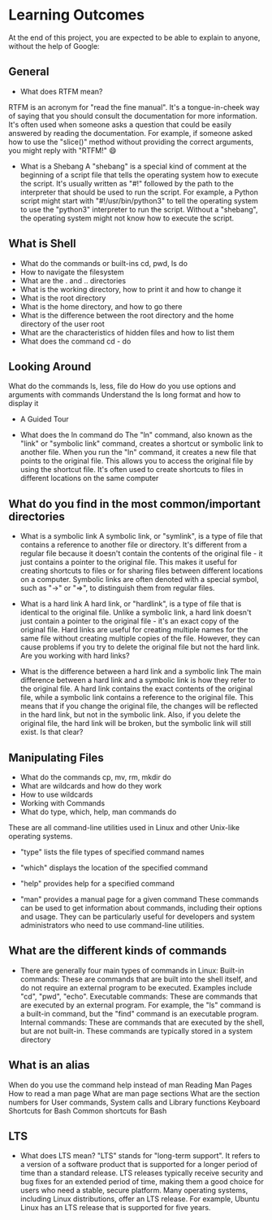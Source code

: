 # Learning Outcomes

At the end of this project, you are expected to be able to explain to anyone, without the help of Google:

## General

- What does RTFM mean?

RTFM is an acronym for "read the fine manual". It's a tongue-in-cheek way of saying that you should consult the documentation for more information. It's often used when someone asks a question that could be easily answered by reading the documentation. For example, if someone asked how to use the "slice()" method without providing the correct arguments, you might reply with "RTFM!" 😄

- What is a Shebang
A "shebang" is a special kind of comment at the beginning of a script file that tells the operating system how to execute the script. It's usually written as "#!" followed by the path to the interpreter that should be used to run the script. For example, a Python script might start with "#!/usr/bin/python3" to tell the operating system to use the "python3" interpreter to run the script. Without a "shebang", the operating system might not know how to execute the script.

## What is Shell
- What do the commands or built-ins cd, pwd, ls do
- How to navigate the filesystem
- What are the . and .. directories
- What is the working directory, how to print it and how to change it
- What is the root directory
- What is the home directory, and how to go there
- What is the difference between the root directory and the home directory of the user root
- What are the characteristics of hidden files and how to list them
- What does the command cd - do

## Looking Around

What do the commands ls, less, file do
How do you use options and arguments with commands
Understand the ls long format and how to display it

- A Guided Tour

- What does the ln command do
The "ln" command, also known as the "link" or "symbolic link" command, creates a shortcut or symbolic link to another file. When you run the "ln" command, it creates a new file that points to the original file. This allows you to access the original file by using the shortcut file. It's often used to create shortcuts to files in different locations on the same computer

## What do you find in the most common/important directories

- What is a symbolic link
A symbolic link, or "symlink", is a type of file that contains a reference to another file or directory. It's different from a regular file because it doesn't contain the contents of the original file - it just contains a pointer to the original file. This makes it useful for creating shortcuts to files or for sharing files between different locations on a computer. Symbolic links are often denoted with a special symbol, such as "→" or "⇒", to distinguish them from regular files.

- What is a hard link
A hard link, or "hardlink", is a type of file that is identical to the original file. Unlike a symbolic link, a hard link doesn't just contain a pointer to the original file - it's an exact copy of the original file. Hard links are useful for creating multiple names for the same file without creating multiple copies of the file. However, they can cause problems if you try to delete the original file but not the hard link. Are you working with hard links?

- What is the difference between a hard link and a symbolic link
The main difference between a hard link and a symbolic link is how they refer to the original file. A hard link contains the exact contents of the original file, while a symbolic link contains a reference to the original file. This means that if you change the original file, the changes will be reflected in the hard link, but not in the symbolic link. Also, if you delete the original file, the hard link will be broken, but the symbolic link will still exist. Is that clear?

## Manipulating Files

- What do the commands cp, mv, rm, mkdir do
- What are wildcards and how do they work
- How to use wildcards
- Working with Commands
- What do type, which, help, man commands do

These are all command-line utilities used in Linux and other Unix-like operating systems.

- "type" lists the file types of specified command names

- "which" displays the location of the specified command

- "help" provides help for a specified command

- "man" provides a manual page for a given command These commands can be used to get information about commands, including their options and usage. They can be particularly useful for developers and system administrators who need to use command-line utilities.

## What are the different kinds of commands

- There are generally four main types of commands in Linux: Built-in commands: These are commands that are built into the shell itself, and do not require an external program to be executed. Examples include "cd", "pwd", "echo". Executable commands: These are commands that are executed by an external program. For example, the "ls" command is a built-in command, but the "find" command is an executable program. Internal commands: These are commands that are executed by the shell, but are not built-in. These commands are typically stored in a system directory

## What is an alias

When do you use the command help instead of man
Reading Man Pages
How to read a man page
What are man page sections
What are the section numbers for User commands, System calls and Library functions
Keyboard Shortcuts for Bash
Common shortcuts for Bash

## LTS

- What does LTS mean?
"LTS" stands for "long-term support". It refers to a version of a software product that is supported for a longer period of time than a standard release. LTS releases typically receive security and bug fixes for an extended period of time, making them a good choice for users who need a stable, secure platform. Many operating systems, including Linux distributions, offer an LTS release. For example, Ubuntu Linux has an LTS release that is supported for five years.
